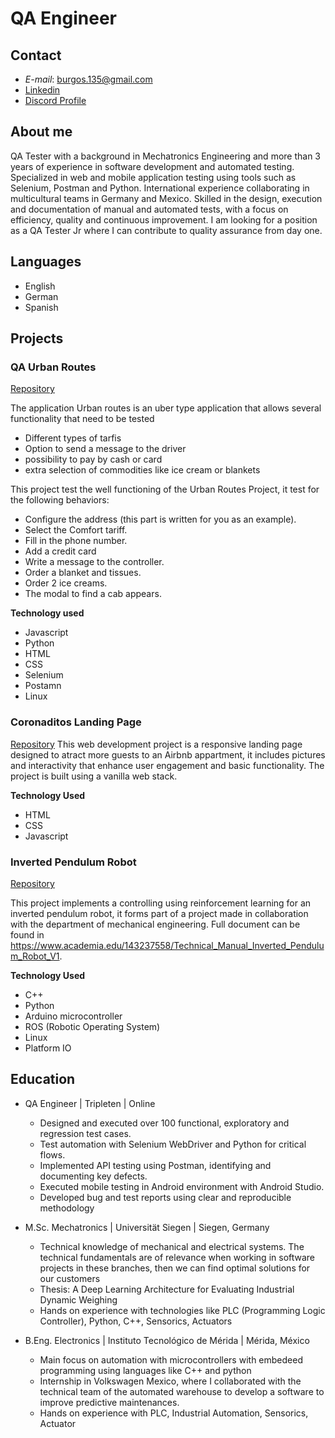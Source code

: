 # QA Engineer

## Contact
- *E-mail*: burgos.135@gmail.com
- [Linkedin](www.linkedin.com/in/juan-antonio-burgos-coronado)
- [Discord Profile](https://discord.com/users/123456789012345678)

## About me
QA Tester with a background in Mechatronics Engineering and more than 3 years of experience in
software development and automated testing. Specialized in web and mobile application testing using
tools such as Selenium, Postman and Python. International experience collaborating in multicultural
teams in Germany and Mexico. Skilled in the design, execution and documentation of manual and
automated tests, with a focus on efficiency, quality and continuous improvement. I am looking for a
position as a QA Tester Jr where I can contribute to quality assurance from day one.

## Languages
- English
- German
- Spanish
  
## Projects
### QA Urban Routes
[Repository](https://github.com/burgauss/QA_UrbanRoutesApp)

The application Urban routes is an uber type application that allows several functionality that need to be tested
- Different types of tarfis
- Option to send a message to the driver
- possibility to pay by cash or card
- extra selection of commodities like ice cream or blankets

This project test the well functioning of the Urban Routes Project, it test for the following behaviors:
- Configure the address (this part is written for you as an example).
- Select the Comfort tariff.
- Fill in the phone number.
- Add a credit card
- Write a message to the controller.
- Order a blanket and tissues.
- Order 2 ice creams.
- The modal to find a cab appears.

**Technology used**
- Javascript
- Python
- HTML
- CSS
- Selenium
- Postamn
- Linux

### Coronaditos Landing Page
[Repository](https://github.com/burgauss/CoronaditosLandingPage)
This web development project is a responsive landing page designed to atract more guests to an Airbnb appartment, it includes pictures and interactivity that enhance user engagement and basic functionality. The project is built using a vanilla web stack.

**Technology Used**
- HTML
- CSS
- Javascript


### Inverted Pendulum Robot
[Repository](https://github.com/burgauss/invertedPendulumRobot)

This project implements a controlling using reinforcement learning for an inverted pendulum robot, it forms part of a project made in collaboration with the department of mechanical engineering. Full document can be found in https://www.academia.edu/143237558/Technical_Manual_Inverted_Pendulum_Robot_V1.

**Technology Used**
- C++
- Python
- Arduino microcontroller
- ROS (Robotic Operating System)
- Linux
- Platform IO

## Education
- QA Engineer | Tripleten | Online
    - Designed and executed over 100 functional, exploratory and regression test cases.
    - Test automation with Selenium WebDriver and Python for critical flows.
    - Implemented API testing using Postman, identifying and documenting key defects.
    - Executed mobile testing in Android environment with Android Studio.
    - Developed bug and test reports using clear and reproducible methodology

- M.Sc. Mechatronics | Universität Siegen | Siegen, Germany
    - Technical knowledge of mechanical and electrical systems. The technical fundamentals are of relevance when working in software projects in these branches, then we can find optimal solutions for our customers
    - Thesis: A Deep Learning Architecture for Evaluating Industrial Dynamic Weighing
    - Hands on experience with technologies like PLC (Programming Logic Controller), Python, C++, Sensorics, Actuators

- B.Eng. Electronics | Instituto Tecnológico de Mérida | Mérida, México
    - Main focus on automation with microcontrollers with embedeed programming using languages like C++ and python
    - Internship in Volkswagen Mexico, where I collaborated with the technical team of the automated warehouse to develop a software to improve predictive maintenances.
    - Hands on experience with PLC, Industrial Automation, Sensorics, Actuator

